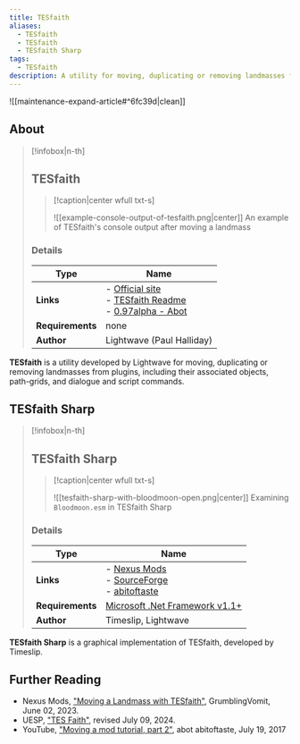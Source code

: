 ```yaml
---
title: TESfaith
aliases:
  - TESfaith
  - TESfaith
  - TESfaith Sharp
tags:
  - TESfaith
description: A utility for moving, duplicating or removing landmasses from plugins, including their associated objects, path-grids, and dialogue and script commands.
---
```


![[maintenance-expand-article#^6fc39d|clean]]

## About

> [!infobox|n-th]
> 
> ## TESfaith
> 
> > [!caption|center wfull txt-s]
> > 
> > ![[example-console-output-of-tesfaith.png|center]]
> > An example of TESfaith's console output after moving a landmass
> 
> ### Details
> 
> | Type | Name |
> | --- | --- |
> | **Links** | - [Official site](http://projectmanager.f2s.com/morrowind/TESfaith.html)<br>- [TESfaith Readme](http://projectmanager.f2s.com/morrowind/TESfaith-Readme.html)<br>- [0.97alpha - Abot](https://abitoftaste.altervista.org/morrowind/index.php?option=weblinks&catid=53&Itemid=2&-Morrowind-modding-tools) |
> | **Requirements** | none |
> | **Author** | Lightwave (Paul Halliday) |

**TESfaith** is a utility developed by Lightwave for moving, duplicating or removing landmasses from plugins, including their associated objects, path-grids, and dialogue and script commands.

## TESfaith Sharp

> [!infobox|n-th]
> 
> ## TESfaith Sharp
> 
> > [!caption|center wfull txt-s]
> > 
> > ![[tesfaith-sharp-with-bloodmoon-open.png|center]]
> > Examining `Bloodmoon.esm` in TESfaith Sharp
> 
> ### Details
> 
> | Type | Name |
> | --- | --- |
> | **Links** | - [Nexus Mods](https://www.nexusmods.com/morrowind/mods/43577)<br>- [SourceForge](https://timeslip.users.sourceforge.net/morrow.html)<br>- [abitoftaste](https://abitoftaste.altervista.org/morrowind/index.php?option=weblinks&catid=53&Itemid=2&-Morrowind-modding-tools) |
> | **Requirements** | [Microsoft .Net Framework v1.1+](https://dotnet.microsoft.com/en-us/download/dotnet-framework) |
> | **Author** | Timeslip, Lightwave |

**TESfaith Sharp** is a graphical implementation of TESfaith, developed by Timeslip.

## Further Reading

- Nexus Mods, ["Moving a Landmass with TESfaith"](https://www.nexusmods.com/morrowind/mods/53004), GrumblingVomit, June 02, 2023.
- UESP, ["TES Faith"](https://en.uesp.net/wiki/Morrowind_Mod:TES_Faith), revised July 09, 2024.
- YouTube, ["Moving a mod tutorial, part 2"](https://www.youtube.com/live/qIuG7HYuqr4), abot abitoftaste, July 19, 2017